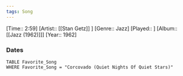 ```yaml
---
tags: Song  
---
```

[Time:: 2:59]
[Artist:: [[Stan Getz]] ]
[Genre:: Jazz]
[Played:: ]
[Album:: [[Jazz (1962)]]]
[Year:: 1962]
### Dates
````dataview
TABLE Favorite_Song
WHERE Favorite_Song = "Corcovado (Quiet Nights Of Quiet Stars)"
````